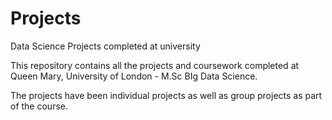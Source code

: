 # Projects
Data Science Projects completed at university

This repository contains all the projects and coursework completed at Queen Mary, University of London - M.Sc BIg Data Science.

The projects have been individual projects as well as group projects as part of the course.
